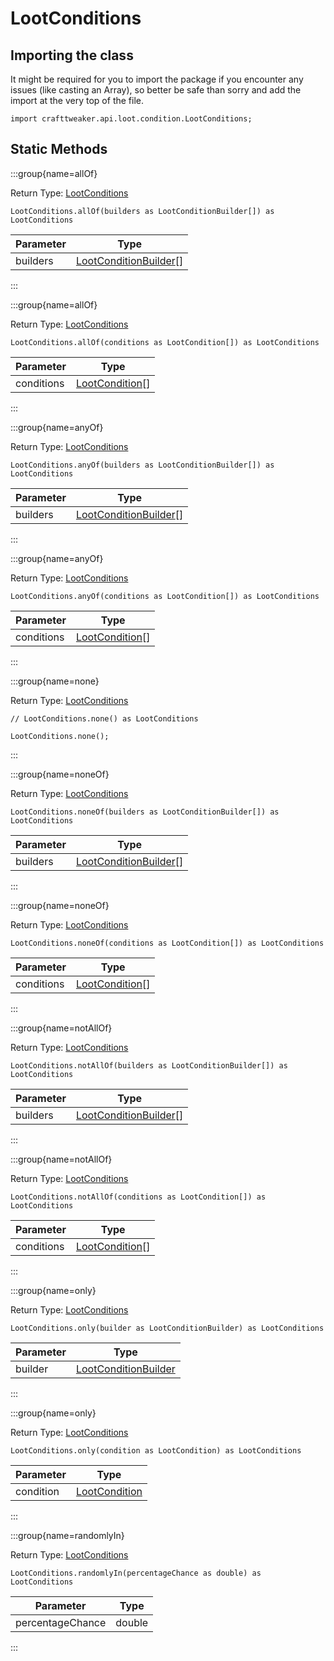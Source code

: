# LootConditions

## Importing the class

It might be required for you to import the package if you encounter any issues (like casting an Array), so better be safe than sorry and add the import at the very top of the file.
```zenscript
import crafttweaker.api.loot.condition.LootConditions;
```


## Static Methods

:::group{name=allOf}

Return Type: [LootConditions](/vanilla/api/loot/condition/LootConditions)

```zenscript
LootConditions.allOf(builders as LootConditionBuilder[]) as LootConditions
```

| Parameter | Type                                                                               |
| --------- | ---------------------------------------------------------------------------------- |
| builders  | [LootConditionBuilder](/vanilla/api/loot/condition/builder/LootConditionBuilder)[] |


:::

:::group{name=allOf}

Return Type: [LootConditions](/vanilla/api/loot/condition/LootConditions)

```zenscript
LootConditions.allOf(conditions as LootCondition[]) as LootConditions
```

| Parameter  | Type                                                         |
| ---------- | ------------------------------------------------------------ |
| conditions | [LootCondition](/vanilla/api/loot/condition/LootCondition)[] |


:::

:::group{name=anyOf}

Return Type: [LootConditions](/vanilla/api/loot/condition/LootConditions)

```zenscript
LootConditions.anyOf(builders as LootConditionBuilder[]) as LootConditions
```

| Parameter | Type                                                                               |
| --------- | ---------------------------------------------------------------------------------- |
| builders  | [LootConditionBuilder](/vanilla/api/loot/condition/builder/LootConditionBuilder)[] |


:::

:::group{name=anyOf}

Return Type: [LootConditions](/vanilla/api/loot/condition/LootConditions)

```zenscript
LootConditions.anyOf(conditions as LootCondition[]) as LootConditions
```

| Parameter  | Type                                                         |
| ---------- | ------------------------------------------------------------ |
| conditions | [LootCondition](/vanilla/api/loot/condition/LootCondition)[] |


:::

:::group{name=none}

Return Type: [LootConditions](/vanilla/api/loot/condition/LootConditions)

```zenscript
// LootConditions.none() as LootConditions

LootConditions.none();
```

:::

:::group{name=noneOf}

Return Type: [LootConditions](/vanilla/api/loot/condition/LootConditions)

```zenscript
LootConditions.noneOf(builders as LootConditionBuilder[]) as LootConditions
```

| Parameter | Type                                                                               |
| --------- | ---------------------------------------------------------------------------------- |
| builders  | [LootConditionBuilder](/vanilla/api/loot/condition/builder/LootConditionBuilder)[] |


:::

:::group{name=noneOf}

Return Type: [LootConditions](/vanilla/api/loot/condition/LootConditions)

```zenscript
LootConditions.noneOf(conditions as LootCondition[]) as LootConditions
```

| Parameter  | Type                                                         |
| ---------- | ------------------------------------------------------------ |
| conditions | [LootCondition](/vanilla/api/loot/condition/LootCondition)[] |


:::

:::group{name=notAllOf}

Return Type: [LootConditions](/vanilla/api/loot/condition/LootConditions)

```zenscript
LootConditions.notAllOf(builders as LootConditionBuilder[]) as LootConditions
```

| Parameter | Type                                                                               |
| --------- | ---------------------------------------------------------------------------------- |
| builders  | [LootConditionBuilder](/vanilla/api/loot/condition/builder/LootConditionBuilder)[] |


:::

:::group{name=notAllOf}

Return Type: [LootConditions](/vanilla/api/loot/condition/LootConditions)

```zenscript
LootConditions.notAllOf(conditions as LootCondition[]) as LootConditions
```

| Parameter  | Type                                                         |
| ---------- | ------------------------------------------------------------ |
| conditions | [LootCondition](/vanilla/api/loot/condition/LootCondition)[] |


:::

:::group{name=only}

Return Type: [LootConditions](/vanilla/api/loot/condition/LootConditions)

```zenscript
LootConditions.only(builder as LootConditionBuilder) as LootConditions
```

| Parameter | Type                                                                             |
| --------- | -------------------------------------------------------------------------------- |
| builder   | [LootConditionBuilder](/vanilla/api/loot/condition/builder/LootConditionBuilder) |


:::

:::group{name=only}

Return Type: [LootConditions](/vanilla/api/loot/condition/LootConditions)

```zenscript
LootConditions.only(condition as LootCondition) as LootConditions
```

| Parameter | Type                                                       |
| --------- | ---------------------------------------------------------- |
| condition | [LootCondition](/vanilla/api/loot/condition/LootCondition) |


:::

:::group{name=randomlyIn}

Return Type: [LootConditions](/vanilla/api/loot/condition/LootConditions)

```zenscript
LootConditions.randomlyIn(percentageChance as double) as LootConditions
```

| Parameter        | Type   |
| ---------------- | ------ |
| percentageChance | double |


:::

